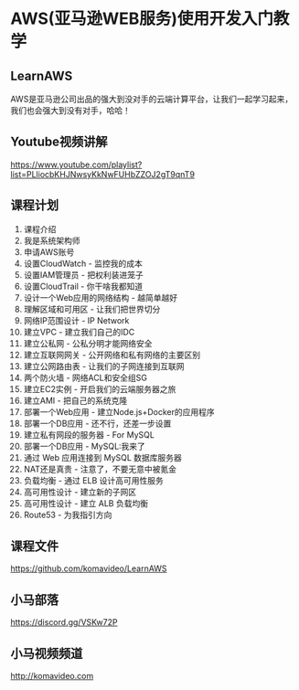 AWS(亚马逊WEB服务)使用开发入门教学
===============================

## LearnAWS

AWS是亚马逊公司出品的强大到没对手的云端计算平台，让我们一起学习起来，我们也会强大到没有对手，哈哈！

## Youtube视频讲解

https://www.youtube.com/playlist?list=PLliocbKHJNwsyKkNwFUHbZZOJ2gT9qnT9

## 课程计划

01. 课程介绍
02. 我是系统架构师
03. 申请AWS账号
04. 设置CloudWatch - 监控我的成本
05. 设置IAM管理员 - 把权利装进笼子
06. 设置CloudTrail - 你干啥我都知道
07. 设计一个Web应用的网络结构 - 越简单越好
08. 理解区域和可用区 - 让我们把世界切分
09. 网络IP范围设计 - IP Network
10. 建立VPC - 建立我们自己的IDC
11. 建立公私网 - 公私分明才能网络安全
12. 建立互联网网关 - 公开网络和私有网络的主要区别
13. 建立公网路由表 - 让我们的子网连接到互联网
14. 两个防火墙 - 网络ACL和安全组SG
15. 建立EC2实例 - 开启我们的云端服务器之旅
16. 建立AMI - 把自己的系统克隆
17. 部署一个Web应用 - 建立Node.js+Docker的应用程序
18. 部署一个DB应用 - 还不行，还差一步设置
19. 建立私有网段的服务器 - For MySQL
20. 部署一个DB应用 - MySQL:我来了
21. 通过 Web 应用连接到 MySQL 数据库服务器
22. NAT还是真贵 - 注意了，不要无意中被氪金
23. 负载均衡 - 通过 ELB 设计高可用性服务
24. 高可用性设计 - 建立新的子网区
25. 高可用性设计 - 建立 ALB 负载均衡
26. Route53 - 为我指引方向

## 课程文件

https://github.com/komavideo/LearnAWS

## 小马部落

https://discord.gg/VSKw72P

## 小马视频频道

http://komavideo.com
